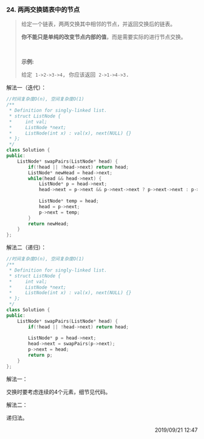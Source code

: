 ### 24. 两两交换链表中的节点

> <div class="content__2ebE"><p>给定一个链表，两两交换其中相邻的节点，并返回交换后的链表。</p>
> 
> <p><strong>你不能只是单纯的改变节点内部的值</strong>，而是需要实际的进行节点交换。</p>
> 
> <p>&nbsp;</p>
> 
> <p><strong>示例:</strong></p>
> 
> <pre>给定 <code>1-&gt;2-&gt;3-&gt;4</code>, 你应该返回 <code>2-&gt;1-&gt;4-&gt;3</code>.
> </pre>
> </div>
> 

解法一（迭代）：
```cpp
//时间复杂度O(n), 空间复杂度O(1)
/**
 * Definition for singly-linked list.
 * struct ListNode {
 *     int val;
 *     ListNode *next;
 *     ListNode(int x) : val(x), next(NULL) {}
 * };
 */
class Solution {
public:
    ListNode* swapPairs(ListNode* head) {
        if(!head || !head->next) return head;
        ListNode* newHead = head->next;
        while(head && head->next) {
            ListNode* p = head->next;
            head->next = p->next && p->next->next ? p->next->next : p->next;
            
            ListNode* temp = head;
            head = p->next;
            p->next = temp;
        }
        return newHead;
    }
};
```

解法二（递归）：
```cpp
//时间复杂度O(n), 空间复杂度O(1)
/**
 * Definition for singly-linked list.
 * struct ListNode {
 *     int val;
 *     ListNode *next;
 *     ListNode(int x) : val(x), next(NULL) {}
 * };
 */
class Solution {
public:
    ListNode* swapPairs(ListNode* head) {
        if(!head || !head->next) return head;
        
        ListNode* p = head->next;
        head->next = swapPairs(p->next);
        p->next = head;
        return p;
    }
};
```
解法一：

交换时要考虑连续的4个元素，细节见代码。

解法二：

递归法。

<div style="text-align: right"> 2019/09/21 12:47 </div>